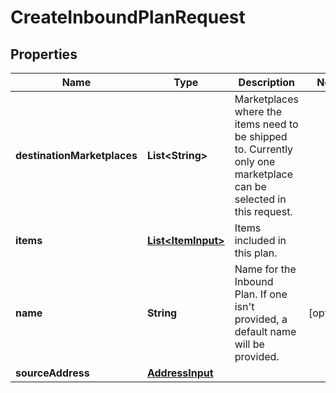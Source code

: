 
# CreateInboundPlanRequest

## Properties
Name | Type | Description | Notes
------------ | ------------- | ------------- | -------------
**destinationMarketplaces** | **List&lt;String&gt;** | Marketplaces where the items need to be shipped to. Currently only one marketplace can be selected in this request. | 
**items** | [**List&lt;ItemInput&gt;**](ItemInput.md) | Items included in this plan. | 
**name** | **String** | Name for the Inbound Plan. If one isn&#39;t provided, a default name will be provided. |  [optional]
**sourceAddress** | [**AddressInput**](AddressInput.md) |  | 



